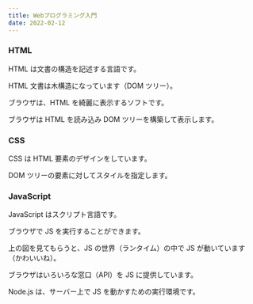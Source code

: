 ```yaml
---
title: Webプログラミング入門
date: 2022-02-12
---
```


### HTML

HTML は文書の構造を記述する言語です。

HTML 文書は木構造になっています（DOM ツリー）。

ブラウザは、HTML を綺麗に表示するソフトです。

ブラウザは HTML を読み込み DOM ツリーを構築して表示します。

### CSS

CSS は HTML 要素のデザインをしています。

DOM ツリーの要素に対してスタイルを指定します。

### JavaScript

JavaScript はスクリプト言語です。

ブラウザで JS を実行することができます。

上の図を見てもらうと、JS の世界（ランタイム）の中で JS が動いています（かわいいね）。

ブラウザはいろいろな窓口（API）を JS に提供しています。

Node.js は、サーバー上で JS を動かすための実行環境です。
